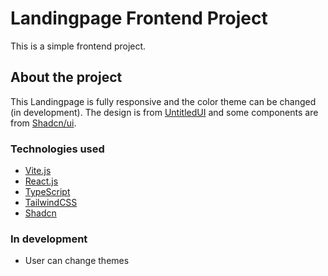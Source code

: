 # Landingpage Frontend Project

This is a simple frontend project.

## About the project

This Landingpage is fully responsive and the color theme can be changed (in development).
The design is from [UntitledUI](https://www.untitledui.com/) and some components are from [Shadcn/ui](https://ui.shadcn.com/).

### Technologies used

- [Vite.js](https://vitejs.dev)
- [React.js](https://react.dev/)
- [TypeScript](https://typescriptlang.org/)
- [TailwindCSS](https://tailwindcss.com/)
- [Shadcn](https://ui.shadcn.com/)

### In development

- User can change themes
